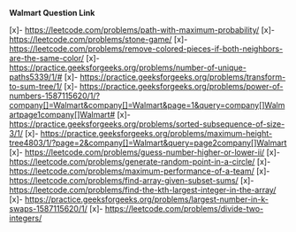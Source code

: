 **Walmart Question Link**

[x]- https://leetcode.com/problems/path-with-maximum-probability/
[x]- https://leetcode.com/problems/stone-game/
[x]- https://leetcode.com/problems/remove-colored-pieces-if-both-neighbors-are-the-same-color/
[x]- https://practice.geeksforgeeks.org/problems/number-of-unique-paths5339/1/#
[x]- https://practice.geeksforgeeks.org/problems/transform-to-sum-tree/1/
[x]- https://practice.geeksforgeeks.org/problems/power-of-numbers-1587115620/1/?company[]=Walmart&company[]=Walmart&page=1&query=company[]Walmartpage1company[]Walmart#
[x]- https://practice.geeksforgeeks.org/problems/sorted-subsequence-of-size-3/1/
[x]- https://practice.geeksforgeeks.org/problems/maximum-height-tree4803/1/?page=2&company[]=Walmart&query=page2company[]Walmart
[x]- https://leetcode.com/problems/guess-number-higher-or-lower-ii/
[x]- https://leetcode.com/problems/generate-random-point-in-a-circle/
[x]- https://leetcode.com/problems/maximum-performance-of-a-team/
[x]- https://leetcode.com/problems/find-array-given-subset-sums/
[x]- https://leetcode.com/problems/find-the-kth-largest-integer-in-the-array/
[x]- https://practice.geeksforgeeks.org/problems/largest-number-in-k-swaps-1587115620/1/
[x]- https://leetcode.com/problems/divide-two-integers/

